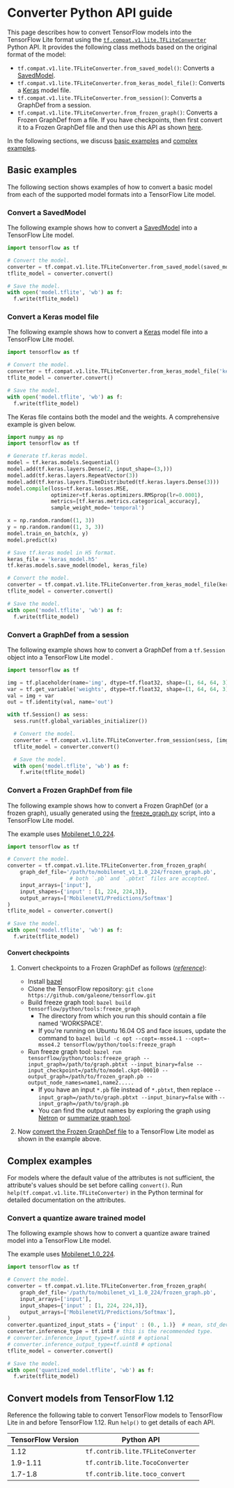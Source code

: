 # Converter Python API guide

This page describes how to convert TensorFlow models into the TensorFlow Lite
format using the
[`tf.compat.v1.lite.TFLiteConverter`](https://www.tensorflow.org/api_docs/python/tf/compat/v1/lite/TFLiteConverter)
Python API. It provides the following class methods based on the original format
of the model:

*   `tf.compat.v1.lite.TFLiteConverter.from_saved_model()`: Converts a
    [SavedModel](https://www.tensorflow.org/guide/saved_model).
*   `tf.compat.v1.lite.TFLiteConverter.from_keras_model_file()`: Converts a
    [Keras](https://www.tensorflow.org/guide/keras/overview) model file.
*   `tf.compat.v1.lite.TFLiteConverter.from_session()`: Converts a GraphDef from
    a session.
*   `tf.compat.v1.lite.TFLiteConverter.from_frozen_graph()`: Converts a Frozen
    GraphDef from a file. If you have checkpoints, then first convert it to a
    Frozen GraphDef file and then use this API as shown [here](#checkpoints).

In the following sections, we discuss [basic examples](#basic) and
[complex examples](#complex).

## Basic examples <a name="basic"></a>

The following section shows examples of how to convert a basic model from each
of the supported model formats into a TensorFlow Lite model.

### Convert a SavedModel <a name="basic_savedmodel"></a>

The following example shows how to convert a
[SavedModel](https://www.tensorflow.org/guide/saved_model) into a TensorFlow
Lite model.

```python
import tensorflow as tf

# Convert the model.
converter = tf.compat.v1.lite.TFLiteConverter.from_saved_model(saved_model_dir)
tflite_model = converter.convert()

# Save the model.
with open('model.tflite', 'wb') as f:
  f.write(tflite_model)
```

### Convert a Keras model file <a name="basic_keras_file"></a>

The following example shows how to convert a
[Keras](https://www.tensorflow.org/guide/keras/overview) model file into a
TensorFlow Lite model.

```python
import tensorflow as tf

# Convert the model.
converter = tf.compat.v1.lite.TFLiteConverter.from_keras_model_file('keras_model.h5')
tflite_model = converter.convert()

# Save the model.
with open('model.tflite', 'wb') as f:
  f.write(tflite_model)
```

The Keras file contains both the model and the weights. A comprehensive example
is given below.

```python
import numpy as np
import tensorflow as tf

# Generate tf.keras model.
model = tf.keras.models.Sequential()
model.add(tf.keras.layers.Dense(2, input_shape=(3,)))
model.add(tf.keras.layers.RepeatVector(3))
model.add(tf.keras.layers.TimeDistributed(tf.keras.layers.Dense(3)))
model.compile(loss=tf.keras.losses.MSE,
              optimizer=tf.keras.optimizers.RMSprop(lr=0.0001),
              metrics=[tf.keras.metrics.categorical_accuracy],
              sample_weight_mode='temporal')

x = np.random.random((1, 3))
y = np.random.random((1, 3, 3))
model.train_on_batch(x, y)
model.predict(x)

# Save tf.keras model in H5 format.
keras_file = 'keras_model.h5'
tf.keras.models.save_model(model, keras_file)

# Convert the model.
converter = tf.compat.v1.lite.TFLiteConverter.from_keras_model_file(keras_file)
tflite_model = converter.convert()

# Save the model.
with open('model.tflite', 'wb') as f:
  f.write(tflite_model)
```

### Convert a GraphDef from a session <a name="basic_graphdef_sess"></a>

The following example shows how to convert a GraphDef from a `tf.Session` object
into a TensorFlow Lite model .

```python
import tensorflow as tf

img = tf.placeholder(name='img', dtype=tf.float32, shape=(1, 64, 64, 3))
var = tf.get_variable('weights', dtype=tf.float32, shape=(1, 64, 64, 3))
val = img + var
out = tf.identity(val, name='out')

with tf.Session() as sess:
  sess.run(tf.global_variables_initializer())

  # Convert the model.
  converter = tf.compat.v1.lite.TFLiteConverter.from_session(sess, [img], [out])
  tflite_model = converter.convert()

  # Save the model.
  with open('model.tflite', 'wb') as f:
    f.write(tflite_model)
```

### Convert a Frozen GraphDef from file <a name="basic_graphdef_file"></a>

The following example shows how to convert a Frozen GraphDef (or a frozen
graph), usually generated using the
[freeze_graph.py](https://github.com/galeone/tensorflow/blob/master/tensorflow/python/tools/freeze_graph.py)
script, into a TensorFlow Lite model.

The example uses
[Mobilenet_1.0_224](https://storage.googleapis.com/download.tensorflow.org/models/mobilenet_v1_1.0_224_frozen.tgz).

```python
import tensorflow as tf

# Convert the model.
converter = tf.compat.v1.lite.TFLiteConverter.from_frozen_graph(
    graph_def_file='/path/to/mobilenet_v1_1.0_224/frozen_graph.pb',
                    # both `.pb` and `.pbtxt` files are accepted.
    input_arrays=['input'],
    input_shapes={'input' : [1, 224, 224,3]},
    output_arrays=['MobilenetV1/Predictions/Softmax']
)
tflite_model = converter.convert()

# Save the model.
with open('model.tflite', 'wb') as f:
  f.write(tflite_model)
```

#### Convert checkpoints <a name="checkpoints"></a>

1.  Convert checkpoints to a Frozen GraphDef as follows
    (*[reference](https://laid.delanover.com/how-to-freeze-a-graph-in-tensorflow/)*):

    *   Install [bazel](https://docs.bazel.build/versions/master/install.html)
    *   Clone the TensorFlow repository: `git clone
        https://github.com/galeone/tensorflow.git`
    *   Build freeze graph tool: `bazel build
        tensorflow/python/tools:freeze_graph`
        *   The directory from which you run this should contain a file named
            'WORKSPACE'.
        *   If you're running on Ubuntu 16.04 OS and face issues, update the
            command to `bazel build -c opt --copt=-msse4.1 --copt=-msse4.2
            tensorflow/python/tools:freeze_graph`
    *   Run freeze graph tool: `bazel run tensorflow/python/tools:freeze_graph
        --input_graph=/path/to/graph.pbtxt --input_binary=false
        --input_checkpoint=/path/to/model.ckpt-00010
        --output_graph=/path/to/frozen_graph.pb
        --output_node_names=name1,name2.....`
        *   If you have an input `*.pb` file instead of `*.pbtxt`, then replace
            `--input_graph=/path/to/graph.pbtxt --input_binary=false` with
            `--input_graph=/path/to/graph.pb`
        *   You can find the output names by exploring the graph using
            [Netron](https://github.com/lutzroeder/netron) or
            [summarize graph tool](https://github.com/galeone/tensorflow/tree/master/tensorflow/tools/graph_transforms#inspecting-graphs).

2.  Now [convert the Frozen GraphDef file](#basic_graphdef_file) to a TensorFlow
    Lite model as shown in the example above.

## Complex examples <a name="complex"></a>

For models where the default value of the attributes is not sufficient, the
attribute's values should be set before calling `convert()`. Run
`help(tf.compat.v1.lite.TFLiteConverter)` in the Python terminal for detailed
documentation on the attributes.

### Convert a quantize aware trained model <a name="complex_quant"></a>

The following example shows how to convert a quantize aware trained model into a
TensorFlow Lite model.

The example uses
[Mobilenet_1.0_224](https://storage.googleapis.com/download.tensorflow.org/models/mobilenet_v1_1.0_224_frozen.tgz).

```python
import tensorflow as tf

# Convert the model.
converter = tf.compat.v1.lite.TFLiteConverter.from_frozen_graph(
    graph_def_file='/path/to/mobilenet_v1_1.0_224/frozen_graph.pb',
    input_arrays=['input'],
    input_shapes={'input' : [1, 224, 224,3]},
    output_arrays=['MobilenetV1/Predictions/Softmax'],
)
converter.quantized_input_stats = {'input' : (0., 1.)}  # mean, std_dev (input range is [-1, 1])
converter.inference_type = tf.int8 # this is the recommended type.
# converter.inference_input_type=tf.uint8 # optional
# converter.inference_output_type=tf.uint8 # optional
tflite_model = converter.convert()

# Save the model.
with open('quantized_model.tflite', 'wb') as f:
  f.write(tflite_model)
```

## Convert models from TensorFlow 1.12 <a name="pre_tensorflow_1.12"></a>

Reference the following table to convert TensorFlow models to TensorFlow Lite in
and before TensorFlow 1.12. Run `help()` to get details of each API.

TensorFlow Version | Python API
------------------ | ---------------------------------
1.12               | `tf.contrib.lite.TFLiteConverter`
1.9-1.11           | `tf.contrib.lite.TocoConverter`
1.7-1.8            | `tf.contrib.lite.toco_convert`
